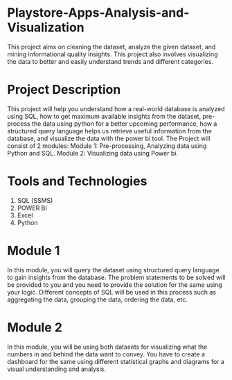 # Playstore-Apps-Analysis-and-Visualization
This project aims on cleaning the dataset, analyze the given dataset, and mining informational quality insights. This project also involves visualizing the data to better and easily understand trends and different categories.

# Project Description
This project will help you understand how a real-world database is analyzed
using SQL, how to get maximum available insights from the dataset,
pre-process the data using python for a better upcoming performance, how a
structured query language helps us retrieve useful information from the
database, and visualize the data with the power bi tool.
The Project will consist of 2 modules:
Module 1: Pre-processing, Analyzing data using Python and SQL.
Module 2: Visualizing data using Power bi.

# Tools and Technologies
1. SQL (SSMS)
2. POWER BI
3. Excel
4. Python

# Module 1
In this module, you will query the dataset using structured query
language to gain insights from the database. The problem statements to
be solved will be provided to you and you need to provide the solution
for the same using your logic. Different concepts of SQL will be used in
this process such as aggregating the data, grouping the data, ordering
the data, etc.

# Module 2
In this module, you will be using both datasets for visualizing what the
numbers in and behind the data want to convey. You have to create a
dashboard for the same using different statistical graphs and diagrams
for a visual understanding and analysis.

